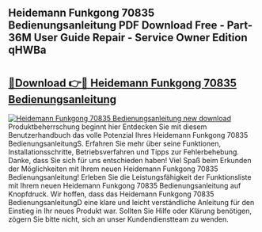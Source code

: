 ## Heidemann Funkgong 70835 Bedienungsanleitung PDF Download Free - Part-36M User Guide Repair - Service Owner Edition qHWBa

# <h2><a href="http://df5xoy.blite.top/?on=Heidemann+Funkgong+70835+Bedienungsanleitung">🔗Download 👉🔴 Heidemann Funkgong 70835 Bedienungsanleitung</a></h2>

[![Heidemann Funkgong 70835 Bedienungsanleitung new download](https://i.imgur.com/lujVjoI.png)](http://df5xoy.blite.top/?on=Heidemann+Funkgong+70835+Bedienungsanleitung)
Produktbeherrschung beginnt hier Entdecken Sie mit diesem Benutzerhandbuch das volle Potenzial Ihres Heidemann Funkgong 70835 BedienungsanleitungS. Erfahren Sie mehr über seine Funktionen, Installationsschritte, Betriebsverfahren und Tipps zur Fehlerbehebung. Danke, dass Sie sich für uns entschieden haben! Viel Spaß beim Erkunden der Möglichkeiten mit Ihrem neuen Heidemann Funkgong 70835 Bedienungsanleitung! Erleben Sie die Leistungsfähigkeit der Funktionsliste mit Ihrem neuen Heidemann Funkgong 70835 Bedienungsanleitung auf Knopfdruck. Wir hoffen, dass das Heidemann Funkgong 70835 BedienungsanleitungD eine klare und leicht verständliche Anleitung für den Einstieg in Ihr neues Produkt war. Sollten Sie Hilfe oder Klärung benötigen, zögern Sie bitte nicht, sich an unser Kundendienstteam zu wenden.
